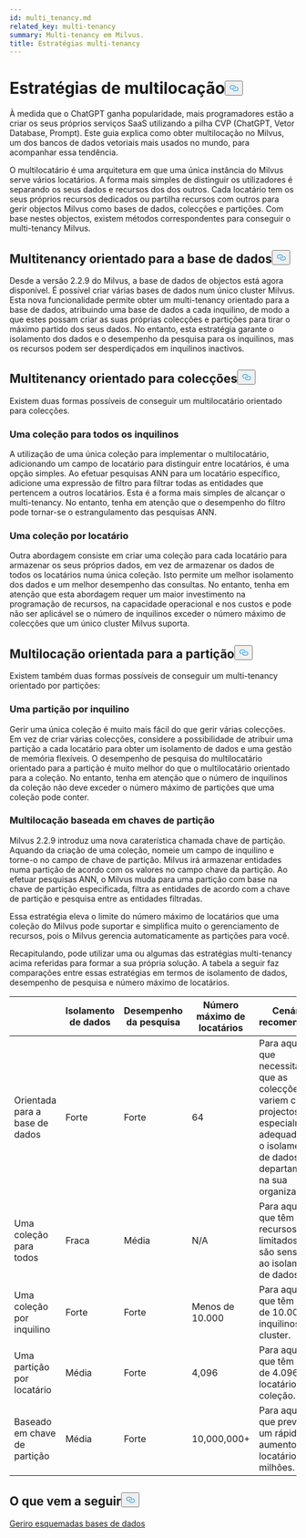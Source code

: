 ```yaml
---
id: multi_tenancy.md
related_key: multi-tenancy
summary: Multi-tenancy em Milvus.
title: Estratégias multi-tenancy
---
```

<h1 id="Multi-tenancy-strategies" class="common-anchor-header">Estratégias de multilocação<button data-href="#Multi-tenancy-strategies" class="anchor-icon" translate="no">
      <svg translate="no"
        aria-hidden="true"
        focusable="false"
        height="20"
        version="1.1"
        viewBox="0 0 16 16"
        width="16"
      >
        <path
          fill="#0092E4"
          fill-rule="evenodd"
          d="M4 9h1v1H4c-1.5 0-3-1.69-3-3.5S2.55 3 4 3h4c1.45 0 3 1.69 3 3.5 0 1.41-.91 2.72-2 3.25V8.59c.58-.45 1-1.27 1-2.09C10 5.22 8.98 4 8 4H4c-.98 0-2 1.22-2 2.5S3 9 4 9zm9-3h-1v1h1c1 0 2 1.22 2 2.5S13.98 12 13 12H9c-.98 0-2-1.22-2-2.5 0-.83.42-1.64 1-2.09V6.25c-1.09.53-2 1.84-2 3.25C6 11.31 7.55 13 9 13h4c1.45 0 3-1.69 3-3.5S14.5 6 13 6z"
        ></path>
      </svg>
    </button></h1><p>À medida que o ChatGPT ganha popularidade, mais programadores estão a criar os seus próprios serviços SaaS utilizando a pilha CVP (ChatGPT, Vetor Database, Prompt). Este guia explica como obter multilocação no Milvus, um dos bancos de dados vetoriais mais usados no mundo, para acompanhar essa tendência.</p>
<p>O multilocatário é uma arquitetura em que uma única instância do Milvus serve vários locatários. A forma mais simples de distinguir os utilizadores é separando os seus dados e recursos dos dos outros. Cada locatário tem os seus próprios recursos dedicados ou partilha recursos com outros para gerir objectos Milvus como bases de dados, colecções e partições. Com base nestes objectos, existem métodos correspondentes para conseguir o multi-tenancy Milvus.</p>
<h2 id="Database-oriented-multi-tenancy" class="common-anchor-header">Multitenancy orientado para a base de dados<button data-href="#Database-oriented-multi-tenancy" class="anchor-icon" translate="no">
      <svg translate="no"
        aria-hidden="true"
        focusable="false"
        height="20"
        version="1.1"
        viewBox="0 0 16 16"
        width="16"
      >
        <path
          fill="#0092E4"
          fill-rule="evenodd"
          d="M4 9h1v1H4c-1.5 0-3-1.69-3-3.5S2.55 3 4 3h4c1.45 0 3 1.69 3 3.5 0 1.41-.91 2.72-2 3.25V8.59c.58-.45 1-1.27 1-2.09C10 5.22 8.98 4 8 4H4c-.98 0-2 1.22-2 2.5S3 9 4 9zm9-3h-1v1h1c1 0 2 1.22 2 2.5S13.98 12 13 12H9c-.98 0-2-1.22-2-2.5 0-.83.42-1.64 1-2.09V6.25c-1.09.53-2 1.84-2 3.25C6 11.31 7.55 13 9 13h4c1.45 0 3-1.69 3-3.5S14.5 6 13 6z"
        ></path>
      </svg>
    </button></h2><p>Desde a versão 2.2.9 do Milvus, a base de dados de objectos está agora disponível. É possível criar várias bases de dados num único cluster Milvus. Esta nova funcionalidade permite obter um multi-tenancy orientado para a base de dados, atribuindo uma base de dados a cada inquilino, de modo a que estes possam criar as suas próprias colecções e partições para tirar o máximo partido dos seus dados. No entanto, esta estratégia garante o isolamento dos dados e o desempenho da pesquisa para os inquilinos, mas os recursos podem ser desperdiçados em inquilinos inactivos.</p>
<h2 id="Collection-oriented-multi-tenancy" class="common-anchor-header">Multitenancy orientado para colecções<button data-href="#Collection-oriented-multi-tenancy" class="anchor-icon" translate="no">
      <svg translate="no"
        aria-hidden="true"
        focusable="false"
        height="20"
        version="1.1"
        viewBox="0 0 16 16"
        width="16"
      >
        <path
          fill="#0092E4"
          fill-rule="evenodd"
          d="M4 9h1v1H4c-1.5 0-3-1.69-3-3.5S2.55 3 4 3h4c1.45 0 3 1.69 3 3.5 0 1.41-.91 2.72-2 3.25V8.59c.58-.45 1-1.27 1-2.09C10 5.22 8.98 4 8 4H4c-.98 0-2 1.22-2 2.5S3 9 4 9zm9-3h-1v1h1c1 0 2 1.22 2 2.5S13.98 12 13 12H9c-.98 0-2-1.22-2-2.5 0-.83.42-1.64 1-2.09V6.25c-1.09.53-2 1.84-2 3.25C6 11.31 7.55 13 9 13h4c1.45 0 3-1.69 3-3.5S14.5 6 13 6z"
        ></path>
      </svg>
    </button></h2><p>Existem duas formas possíveis de conseguir um multilocatário orientado para colecções.</p>
<h3 id="One-collection-for-all-tenants" class="common-anchor-header">Uma coleção para todos os inquilinos</h3><p>A utilização de uma única coleção para implementar o multilocatário, adicionando um campo de locatário para distinguir entre locatários, é uma opção simples. Ao efetuar pesquisas ANN para um locatário específico, adicione uma expressão de filtro para filtrar todas as entidades que pertencem a outros locatários. Esta é a forma mais simples de alcançar o multi-tenancy. No entanto, tenha em atenção que o desempenho do filtro pode tornar-se o estrangulamento das pesquisas ANN.</p>
<h3 id="One-collection-per-tenant" class="common-anchor-header">Uma coleção por locatário</h3><p>Outra abordagem consiste em criar uma coleção para cada locatário para armazenar os seus próprios dados, em vez de armazenar os dados de todos os locatários numa única coleção. Isto permite um melhor isolamento dos dados e um melhor desempenho das consultas. No entanto, tenha em atenção que esta abordagem requer um maior investimento na programação de recursos, na capacidade operacional e nos custos e pode não ser aplicável se o número de inquilinos exceder o número máximo de colecções que um único cluster Milvus suporta.</p>
<h2 id="Partition-oriented-multi-tenancy" class="common-anchor-header">Multilocação orientada para a partição<button data-href="#Partition-oriented-multi-tenancy" class="anchor-icon" translate="no">
      <svg translate="no"
        aria-hidden="true"
        focusable="false"
        height="20"
        version="1.1"
        viewBox="0 0 16 16"
        width="16"
      >
        <path
          fill="#0092E4"
          fill-rule="evenodd"
          d="M4 9h1v1H4c-1.5 0-3-1.69-3-3.5S2.55 3 4 3h4c1.45 0 3 1.69 3 3.5 0 1.41-.91 2.72-2 3.25V8.59c.58-.45 1-1.27 1-2.09C10 5.22 8.98 4 8 4H4c-.98 0-2 1.22-2 2.5S3 9 4 9zm9-3h-1v1h1c1 0 2 1.22 2 2.5S13.98 12 13 12H9c-.98 0-2-1.22-2-2.5 0-.83.42-1.64 1-2.09V6.25c-1.09.53-2 1.84-2 3.25C6 11.31 7.55 13 9 13h4c1.45 0 3-1.69 3-3.5S14.5 6 13 6z"
        ></path>
      </svg>
    </button></h2><p>Existem também duas formas possíveis de conseguir um multi-tenancy orientado por partições:</p>
<h3 id="One-partition-per-tenant" class="common-anchor-header">Uma partição por inquilino</h3><p>Gerir uma única coleção é muito mais fácil do que gerir várias colecções. Em vez de criar várias colecções, considere a possibilidade de atribuir uma partição a cada locatário para obter um isolamento de dados e uma gestão de memória flexíveis. O desempenho de pesquisa do multilocatário orientado para a partição é muito melhor do que o multilocatário orientado para a coleção. No entanto, tenha em atenção que o número de inquilinos da coleção não deve exceder o número máximo de partições que uma coleção pode conter.</p>
<h3 id="Partition-key-based-multi-tenancy" class="common-anchor-header">Multilocação baseada em chaves de partição</h3><p>Milvus 2.2.9 introduz uma nova caraterística chamada chave de partição. Aquando da criação de uma coleção, nomeie um campo de inquilino e torne-o no campo de chave de partição. Milvus irá armazenar entidades numa partição de acordo com os valores no campo chave da partição. Ao efetuar pesquisas ANN, o Milvus muda para uma partição com base na chave de partição especificada, filtra as entidades de acordo com a chave de partição e pesquisa entre as entidades filtradas.</p>
</div>
<p>Essa estratégia eleva o limite do número máximo de locatários que uma coleção do Milvus pode suportar e simplifica muito o gerenciamento de recursos, pois o Milvus gerencia automaticamente as partições para você.</p>
<p>Recapitulando, pode utilizar uma ou algumas das estratégias multi-tenancy acima referidas para formar a sua própria solução. A tabela a seguir faz comparações entre essas estratégias em termos de isolamento de dados, desempenho de pesquisa e número máximo de locatários.</p>
<table>
<thead>
<tr><th></th><th>Isolamento de dados</th><th>Desempenho da pesquisa</th><th>Número máximo de locatários</th><th>Cenários recomendados</th></tr>
</thead>
<tbody>
<tr><td>Orientada para a base de dados</td><td>Forte</td><td>Forte</td><td>64</td><td>Para aqueles que necessitam que as colecções variem com os projectos, especialmente adequado para o isolamento de dados entre departamentos na sua organização.</td></tr>
<tr><td>Uma coleção para todos</td><td>Fraca</td><td>Média</td><td>N/A</td><td>Para aqueles que têm recursos limitados e não são sensíveis ao isolamento de dados.</td></tr>
<tr><td>Uma coleção por inquilino</td><td>Forte</td><td>Forte</td><td>Menos de 10.000</td><td>Para aqueles que têm menos de 10.000 inquilinos por cluster.</td></tr>
<tr><td>Uma partição por locatário</td><td>Média</td><td>Forte</td><td>4,096</td><td>Para aqueles que têm menos de 4.096 locatários por coleção.</td></tr>
<tr><td>Baseado em chave de partição</td><td>Média</td><td>Forte</td><td>10,000,000+</td><td>Para aqueles que prevêem um rápido aumento de locatários para milhões.</td></tr>
</tbody>
</table>
<h2 id="Whats-next" class="common-anchor-header">O que vem a seguir<button data-href="#Whats-next" class="anchor-icon" translate="no">
      <svg translate="no"
        aria-hidden="true"
        focusable="false"
        height="20"
        version="1.1"
        viewBox="0 0 16 16"
        width="16"
      >
        <path
          fill="#0092E4"
          fill-rule="evenodd"
          d="M4 9h1v1H4c-1.5 0-3-1.69-3-3.5S2.55 3 4 3h4c1.45 0 3 1.69 3 3.5 0 1.41-.91 2.72-2 3.25V8.59c.58-.45 1-1.27 1-2.09C10 5.22 8.98 4 8 4H4c-.98 0-2 1.22-2 2.5S3 9 4 9zm9-3h-1v1h1c1 0 2 1.22 2 2.5S13.98 12 13 12H9c-.98 0-2-1.22-2-2.5 0-.83.42-1.64 1-2.09V6.25c-1.09.53-2 1.84-2 3.25C6 11.31 7.55 13 9 13h4c1.45 0 3-1.69 3-3.5S14.5 6 13 6z"
        ></path>
      </svg>
    </button></h2><p><a href="/docs/pt/manage_databases.md">Gerir</a><a href="/docs/pt/schema.md">o esquema</a><a href="/docs/pt/manage_databases.md">das bases de dados</a></p>
